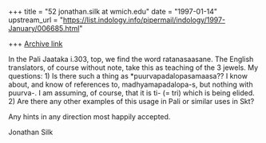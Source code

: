 +++
title = "52 jonathan.silk at wmich.edu"
date = "1997-01-14"
upstream_url = "https://list.indology.info/pipermail/indology/1997-January/006685.html"

+++
[Archive link](https://list.indology.info/pipermail/indology/1997-January/006685.html)

In the Pali Jaataka i.303, top, we find the word ratanasaasane.  The English
translators, of course without note, take this as teaching of the 3 jewels. 
My questions: 1) Is there such a thing as *puurvapadalopasamaasa??  I know
about, and know of references to, madhyamapadalopa-s, but nothing with
puurva-.  I am assuming, of course, that it is ti- (= tri) which is being
elided.  2)  Are there any other examples of this usage in Pali or similar
uses in Skt?

Any hints in any direction most happily accepted.

Jonathan Silk




